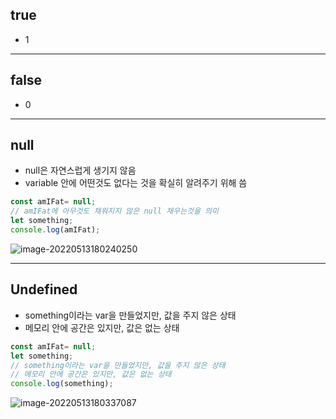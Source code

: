 ## true

- 1

---



## false

- 0

---



## null

- null은 자연스럽게 생기지 않음
- variable 안에 어떤것도 없다는 것을 확실히 알려주기 위해 씀

```javascript
const amIFat= null;
// amIFat에 아무것도 채워지지 않은 null 채우는것을 의미
let something;
console.log(amIFat);
```

![image-20220513180240250](C:\Users\hanju\TIL\image.assets\image-20220513180240250.png)

---



## Undefined

- something이라는 var을 만들었지만, 값을 주지 않은 상태
- 메모리 안에 공간은 있지만, 값은 없는 상태


```javascript
const amIFat= null;
let something;
// something이라는 var을 만들었지만, 값을 주지 않은 상태
// 메모리 안에 공간은 있지만, 값은 없는 상태
console.log(something);
```

![image-20220513180337087](C:\Users\hanju\TIL\image.assets\image-20220513180337087.png)
